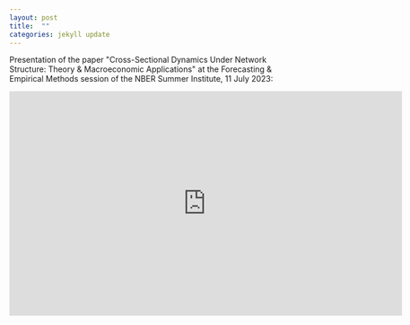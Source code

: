 ```yaml
---
layout: post
title:  ""
categories: jekyll update
---
```


Presentation of the paper "Cross-Sectional Dynamics Under Network Structure: Theory & Macroeconomic Applications" at the Forecasting & Empirical Methods session of the NBER Summer Institute, 11 July 2023:

<iframe width="700" height="400" src="https://www.youtube.com/embed/Ce3g-MW2pCY" title="YouTube video player" frameborder="0" allow="accelerometer; autoplay; clipboard-write; encrypted-media; gyroscope; picture-in-picture" allowfullscreen></iframe>
